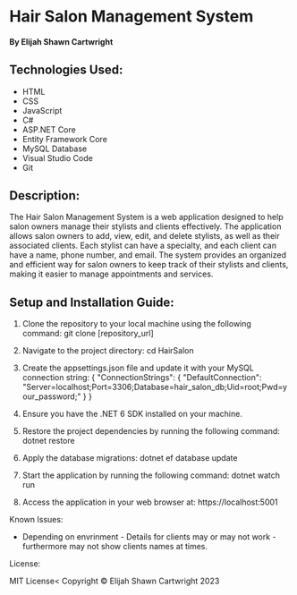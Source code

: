 # Hair Salon Management System

#### By Elijah Shawn Cartwright

## Technologies Used:

* HTML
* CSS
* JavaScript
* C#
* ASP.NET Core
* Entity Framework Core
* MySQL Database
* Visual Studio Code
* Git

## Description:

The Hair Salon Management System is a web application designed to help salon owners manage their stylists and clients effectively. The application allows salon owners to add, view, edit, and delete stylists, as well as their associated clients. Each stylist can have a specialty, and each client can have a name, phone number, and email. The system provides an organized and efficient way for salon owners to keep track of their stylists and clients, making it easier to manage appointments and services.

## Setup and Installation Guide:

1. Clone the repository to your local machine using the following command:
git clone [repository_url]

2. Navigate to the project directory:
cd HairSalon

3. Create the appsettings.json file and update it with your MySQL connection string:
{
  "ConnectionStrings": {
    "DefaultConnection": "Server=localhost;Port=3306;Database=hair_salon_db;Uid=root;Pwd=your_password;"
  }
}

4. Ensure you have the .NET 6 SDK installed on your machine.

5. Restore the project dependencies by running the following command:
dotnet restore

6. Apply the database migrations:
dotnet ef database update

7. Start the application by running the following command:
dotnet watch run

8. Access the application in your web browser at:
https://localhost:5001

Known Issues:
* Depending on envrinment - Details for clients may or may not work - furthermore may not show clients names at times.

License:

MIT License<
Copyright © Elijah Shawn Cartwright 2023